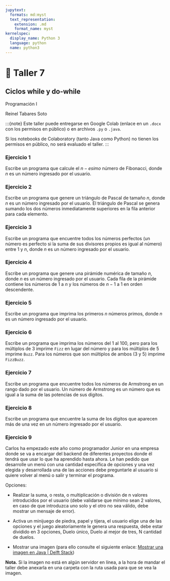 ```yaml
---
jupytext:
  formats: md:myst
  text_representation:
    extension: .md
    format_name: myst
kernelspec:
  display_name: Python 3
  language: python
  name: python3
---
```


# 📄 Taller 7

## Ciclos while y do-while
Programación I

Reinel Tabares Soto

:::{note}
Este taller puede entregarse en Google Colab (enlace en un `.docx` con los permisos en público) o en archivos `.py` o `.java`.

Si los notebooks de Colaboratory (tanto Java como Python) no tienen los permisos en público, no será evaluado el taller.
:::

### Ejercicio 1
Escribe un programa que calcule el $n-esimo$ número de Fibonacci, donde $n$ es un número ingresado por el usuario.

### Ejercicio 2
Escribe un programa que genere un triángulo de Pascal de tamaño $n$, donde $n$ es un número ingresado por el usuario. El triángulo de Pascal se genera sumando los dos números inmediatamente superiores en la fila anterior para cada elemento.

### Ejercicio 3
Escribe un programa que encuentre todos los números perfectos (un número es perfecto si la suma de sus divisores propios es igual al número) entre $1$ y $n$, donde $n$ es un número ingresado por el usuario.

### Ejercicio 4
Escribe un programa que genere una pirámide numérica de tamaño $n$, donde $n$ es un número ingresado por el usuario. Cada fila de la pirámide contiene los números de $1$ a $n$ y los números de $n-1$ a $1$ en orden descendente.

### Ejercicio 5
Escribe un programa que imprima los primeros $n$ números primos, donde $n$ es un número ingresado por el usuario.

### Ejercicio 6
Escribe un programa que imprima los números del $1$ al $100$, pero para los múltiplos de $3$ imprime `Fizz` en lugar del número y para los múltiplos de $5$ imprime `Buzz`. Para los números que son múltiplos de ambos ($3$ y $5$) imprime `FizzBuzz`.

### Ejercicio 7
Escribe un programa que encuentre todos los números de Armstrong en un rango dado por el usuario. Un número de Armstrong es un número que es igual a la suma de las potencias de sus dígitos.

### Ejercicio 8
Escribe un programa que encuentre la suma de los dígitos que aparecen más de una vez en un número ingresado por el usuario.

### Ejercicio 9
Carlos ha empezado este año como programador Junior en una empresa donde se va a encargar del backend de diferentes proyectos donde él tendrá que usar lo que ha aprendido hasta ahora. 
Le han pedido que desarrolle un menú con una cantidad específica de opciones y una vez elegida y desarrollada una de las acciones debe preguntarle al usuario si quiere volver al menú o salir y terminar el programa.

Opciones:

- Realizar la suma, o resta, o multiplicación o división de n valores introducidos por el usuario (debe validarse que mínimo sean 2 valores, en caso de que introduzca uno solo y el otro no sea válido, debe mostrar un mensaje de error).

- Activa un minijuego de piedra, papel y tijera, el usuario elige una de las opciones y el juego aleatoriamente le genera una respuesta, debe estar dividido en 3 opciones, Duelo único, Duelo al mejor de tres, N cantidad de duelos.

- Mostrar una imagen (para ello consulte el siguiente enlace: [Mostrar una imagen en Java | Delft Stack](https://www.delftstack.com/es/howto/java/display-an-image-in-java/))

**Nota.** Si la imagen no está en algún servidor en línea, a la hora de mandar el taller debe anexarla en una carpeta con la ruta usada para que se vea la imagen.













